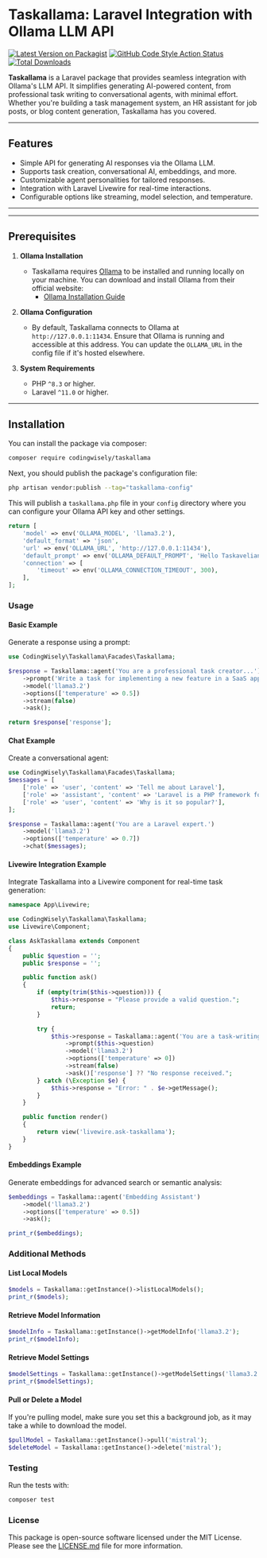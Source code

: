 # Taskallama: Laravel Integration with Ollama LLM API

[![Latest Version on Packagist](https://img.shields.io/packagist/v/codingwisely/taskallama.svg?style=for-the-badge&logo=packagist)](https://packagist.org/packages/codingwisely/taskallama)
[![GitHub Code Style Action Status](https://img.shields.io/github/actions/workflow/status/codingwisely/taskallama/fix-php-code-style-issues.yml?branch=main&label=Code%20Style&style=for-the-badge&logo=github)](https://github.com/coding-wisely/taskallama/actions/workflows/fix-php-code-style-issues.yml?branch=main)
[![Total Downloads](https://img.shields.io/packagist/dt/codingwisely/taskallama.svg?style=for-the-badge&logo=packagist)](https://packagist.org/packages/codingwisely/taskallama)

**Taskallama** is a Laravel package that provides seamless integration with Ollama's LLM API. 
It simplifies generating AI-powered content, from professional task writing to conversational agents, with minimal effort. Whether you're building a task management system, an HR assistant for job posts, or blog content generation, Taskallama has you covered.

---

## Features

- Simple API for generating AI responses via the Ollama LLM.
- Supports task creation, conversational AI, embeddings, and more.
- Customizable agent personalities for tailored responses.
- Integration with Laravel Livewire for real-time interactions.
- Configurable options like streaming, model selection, and temperature.

---

---

## Prerequisites

1. **Ollama Installation**
    - Taskallama requires [Ollama](https://ollama.com/) to be installed and running locally on your machine. You can download and install Ollama from their official website:
        - [Ollama Installation Guide](https://ollama.com/)

2. **Ollama Configuration**
    - By default, Taskallama connects to Ollama at `http://127.0.0.1:11434`. Ensure that Ollama is running and accessible at this address. You can update the `OLLAMA_URL` in the config file if it's hosted elsewhere.

3. **System Requirements**
    - PHP `^8.3` or higher.
    - Laravel `^11.0` or higher.

---

## Installation

You can install the package via composer:

```bash
composer require codingwisely/taskallama
```

Next, you should publish the package's configuration file:

```bash
php artisan vendor:publish --tag="taskallama-config"
```

This will publish a `taskallama.php` file in your `config` directory where you can configure your Ollama API key and other settings.

```php
return [
    'model' => env('OLLAMA_MODEL', 'llama3.2'),
    'default_format' => 'json',
    'url' => env('OLLAMA_URL', 'http://127.0.0.1:11434'),
    'default_prompt' => env('OLLAMA_DEFAULT_PROMPT', 'Hello Taskavelian, how can I assist you today?'),
    'connection' => [
        'timeout' => env('OLLAMA_CONNECTION_TIMEOUT', 300),
    ],
];
```

### Usage

#### Basic Example

Generate a response using a prompt:

```php
use CodingWisely\Taskallama\Facades\Taskallama;

$response = Taskallama::agent('You are a professional task creator...')
    ->prompt('Write a task for implementing a new feature in a SaaS app.')
    ->model('llama3.2')
    ->options(['temperature' => 0.5])
    ->stream(false)
    ->ask();

return $response['response'];
```
#### Chat Example

Create a conversational agent:

```php
use CodingWisely\Taskallama\Facades\Taskallama;
$messages = [
    ['role' => 'user', 'content' => 'Tell me about Laravel'],
    ['role' => 'assistant', 'content' => 'Laravel is a PHP framework for web development.'],
    ['role' => 'user', 'content' => 'Why is it so popular?'],
];

$response = Taskallama::agent('You are a Laravel expert.')
    ->model('llama3.2')
    ->options(['temperature' => 0.7])
    ->chat($messages);
```

#### Livewire Integration Example

Integrate Taskallama into a Livewire component for real-time task generation:

```php
namespace App\Livewire;

use CodingWisely\Taskallama\Taskallama;
use Livewire\Component;

class AskTaskallama extends Component
{
    public $question = '';
    public $response = '';

    public function ask()
    {
        if (empty(trim($this->question))) {
            $this->response = "Please provide a valid question.";
            return;
        }

        try {
            $this->response = Taskallama::agent('You are a task-writing assistant.')
                ->prompt($this->question)
                ->model('llama3.2')
                ->options(['temperature' => 0])
                ->stream(false)
                ->ask()['response'] ?? "No response received.";
        } catch (\Exception $e) {
            $this->response = "Error: " . $e->getMessage();
        }
    }

    public function render()
    {
        return view('livewire.ask-taskallama');
    }
}
```
#### Embeddings Example

Generate embeddings for advanced search or semantic analysis:
```php
$embeddings = Taskallama::agent('Embedding Assistant')
    ->model('llama3.2')
    ->options(['temperature' => 0.5])
    ->ask();

print_r($embeddings);
```
### Additional Methods

#### List Local Models
```php
$models = Taskallama::getInstance()->listLocalModels();
print_r($models);
```
#### Retrieve Model Information
```php
$modelInfo = Taskallama::getInstance()->getModelInfo('llama3.2');
print_r($modelInfo);
```

#### Retrieve Model Settings
```php
$modelSettings = Taskallama::getInstance()->getModelSettings('llama3.2');
print_r($modelSettings);
```

#### Pull or Delete a Model

If you're pulling model, make sure you set this a background job, as it may take a while to download the model.

```php
$pullModel = Taskallama::getInstance()->pull('mistral');
$deleteModel = Taskallama::getInstance()->delete('mistral');
```

### Testing
Run the tests with:

```bash
composer test
```

### License

This package is open-source software licensed under the MIT License. Please see the [LICENSE.md](LICENSE.md) file for more information.
